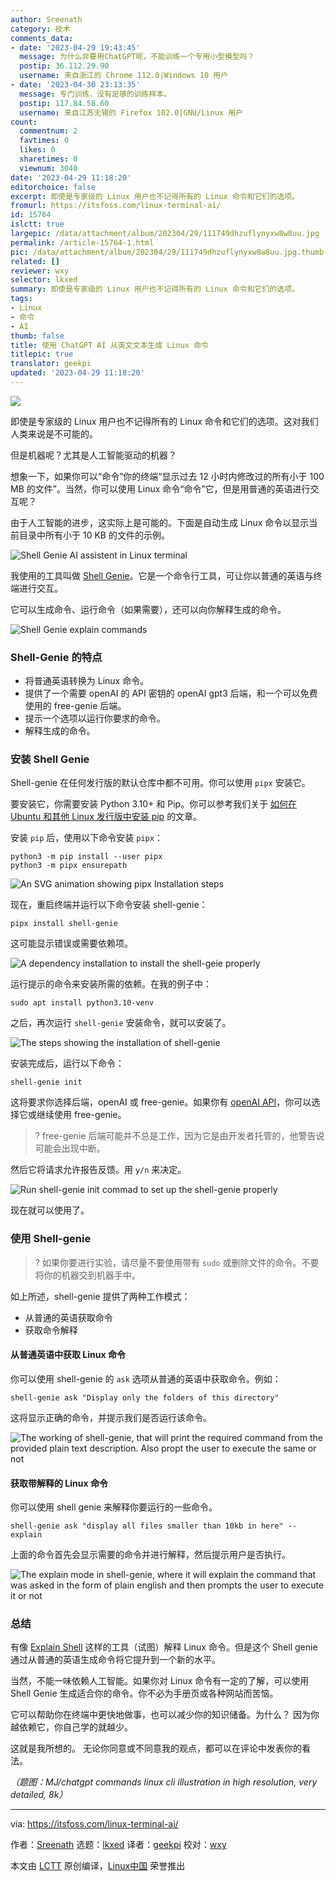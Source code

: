 ```yaml
---
author: Sreenath
category: 技术
comments_data:
- date: '2023-04-29 19:43:45'
  message: 为什么非要用ChatGPT呢，不能训练一个专用小型模型吗？
  postip: 36.112.29.90
  username: 来自浙江的 Chrome 112.0|Windows 10 用户
- date: '2023-04-30 23:13:35'
  message: 专门训练，没有足够的训练样本。
  postip: 117.84.58.60
  username: 来自江苏无锡的 Firefox 102.0|GNU/Linux 用户
count:
  commentnum: 2
  favtimes: 0
  likes: 0
  sharetimes: 0
  viewnum: 3040
date: '2023-04-29 11:18:20'
editorchoice: false
excerpt: 即使是专家级的 Linux 用户也不记得所有的 Linux 命令和它们的选项。
fromurl: https://itsfoss.com/linux-terminal-ai/
id: 15764
islctt: true
largepic: /data/attachment/album/202304/29/111749dhzuflynyxw8w8uu.jpg
permalink: /article-15764-1.html
pic: /data/attachment/album/202304/29/111749dhzuflynyxw8w8uu.jpg.thumb.jpg
related: []
reviewer: wxy
selector: lkxed
summary: 即使是专家级的 Linux 用户也不记得所有的 Linux 命令和它们的选项。
tags:
- Linux
- 命令
- AI
thumb: false
title: 使用 ChatGPT AI 从英文文本生成 Linux 命令
titlepic: true
translator: geekpi
updated: '2023-04-29 11:18:20'
---
```


![](/data/attachment/album/202304/29/111749dhzuflynyxw8w8uu.jpg)


即使是专家级的 Linux 用户也不记得所有的 Linux 命令和它们的选项。这对我们人类来说是不可能的。


但是机器呢？尤其是人工智能驱动的机器？


想象一下，如果你可以“命令”你的终端“显示过去 12 小时内修改过的所有小于 100 MB 的文件”。当然，你可以使用 Linux 命令“命令”它，但是用普通的英语进行交互呢？


由于人工智能的进步，这实际上是可能的。下面是自动生成 Linux 命令以显示当前目录中所有小于 10 KB 的文件的示例。


![Shell Genie AI assistent in Linux terminal](/data/attachment/album/202304/29/111820uq7cbz0cji67c0zq.png)


我使用的工具叫做 [Shell Genie](https://github.com/dylanjcastillo/shell-genie?ref=itsfoss.com)。它是一个命令行工具，可让你以普通的英语与终端进行交互。


它可以生成命令、运行命令（如果需要），还可以向你解释生成的命令。


![Shell Genie explain commands](/data/attachment/album/202304/29/111820dsvy19qqswnkhhqi.png)


### Shell-Genie 的特点


* 将普通英语转换为 Linux 命令。
* 提供了一个需要 openAI 的 API 密钥的 openAI gpt3 后端，和一个可以免费使用的 free-genie 后端。
* 提示一个选项以运行你要求的命令。
* 解释生成的命令。


### 安装 Shell Genie


Shell-genie 在任何发行版的默认仓库中都不可用。你可以使用 `pipx` 安装它。


要安装它，你需要安装 Python 3.10+ 和 Pip。你可以参考我们关于 [如何在 Ubuntu 和其他 Linux 发行版中安装 pip](https://itsfoss.com/install-pip-ubuntu/) 的文章。


安装 `pip` 后，使用以下命令安装 `pipx`：



```
python3 -m pip install --user pipx
python3 -m pipx ensurepath

```

![An SVG animation showing pipx Installation steps](/data/attachment/album/202304/29/111821k49eodkw4kaaw9k4.svg)


现在，重启终端并运行以下命令安装 shell-genie：



```
pipx install shell-genie

```

这可能显示错误或需要依赖项。


![A dependency installation to install the shell-geie properly](/data/attachment/album/202304/29/111821lj0pvckj9z9bgqqg.png)


运行提示的命令来安装所需的依赖。在我的例子中：



```
sudo apt install python3.10-venv

```

之后，再次运行 `shell-genie` 安装命令，就可以安装了。


![The steps showing the installation of shell-genie](/data/attachment/album/202304/29/111821uxbxjh6m125gj1p5.svg)


安装完成后，运行以下命令：



```
shell-genie init

```

这将要求你选择后端，openAI 或 free-genie。如果你有 [openAI API](https://openai.com/product?ref=itsfoss.com)，你可以选择它或继续使用 free-genie。



> 
> ? free-genie 后端可能并不总是工作，因为它是由开发者托管的，他警告说可能会出现中断。
> 
> 
> 


然后它将请求允许报告反馈。用 `y/n` 来决定。


![Run shell-genie init commad to set up the shell-genie properly](/data/attachment/album/202304/29/111822da8dzaaviqhtjuic.svg)


现在就可以使用了。


### 使用 Shell-genie



> 
> ? 如果你要进行实验，请尽量不要使用带有 `sudo` 或删除文件的命令。不要将你的机器交到机器手中。
> 
> 
> 


如上所述，shell-genie 提供了两种工作模式：


* 从普通的英语获取命令
* 获取命令解释


#### 从普通英语中获取 Linux 命令


你可以使用 shell-genie 的 `ask` 选项从普通的英语中获取命令。例如：



```
shell-genie ask "Display only the folders of this directory"

```

这将显示正确的命令，并提示我们是否运行该命令。


![The working of shell-genie, that will print the required command from the provided plain text description. Also propt the user to execute the same or not](/data/attachment/album/202304/29/111822cfg7ctg7ctvsgkt6.svg)


#### 获取带解释的 Linux 命令


你可以使用 shell genie 来解释你要运行的一些命令。



```
shell-genie ask "display all files smaller than 10kb in here" --explain

```

上面的命令首先会显示需要的命令并进行解释，然后提示用户是否执行。


![The explain mode in shell-genie, where it will explain the command that was asked in the form of plain english and then prompts the user to execute it or not](/data/attachment/album/202304/29/111822adj88ji2midafpdk.svg)


### 总结


有像 [Explain Shell](https://explainshell.com/?ref=itsfoss.com) 这样的工具（试图）解释 Linux 命令。但是这个 Shell genie 通过从普通的英语生成命令将它提升到一个新的水平。


当然，不能一味依赖人工智能。如果你对 Linux 命令有一定的了解，可以使用 Shell Genie 生成适合你的命令。你不必为手册页或各种网站而苦恼。


它可以帮助你在终端中更快地做事，也可以减少你的知识储备。为什么？ 因为你越依赖它，你自己学的就越少。


这就是我所想的。 无论你同意或不同意我的观点，都可以在评论中发表你的看法。


*（题图：MJ/chatgpt commands linux cli illustration in high resolution, very detailed, 8k）*




---


via: <https://itsfoss.com/linux-terminal-ai/>


作者：[Sreenath](https://itsfoss.com/author/sreenath/) 选题：[lkxed](https://github.com/lkxed/) 译者：[geekpi](https://github.com/geekpi) 校对：[wxy](https://github.com/wxy)


本文由 [LCTT](https://github.com/LCTT/TranslateProject) 原创编译，[Linux中国](https://linux.cn/) 荣誉推出